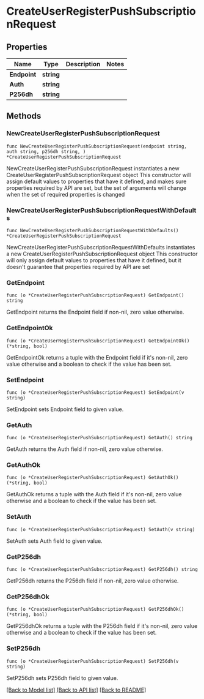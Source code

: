 # CreateUserRegisterPushSubscriptionRequest

## Properties

Name | Type | Description | Notes
------------ | ------------- | ------------- | -------------
**Endpoint** | **string** |  | 
**Auth** | **string** |  | 
**P256dh** | **string** |  | 

## Methods

### NewCreateUserRegisterPushSubscriptionRequest

`func NewCreateUserRegisterPushSubscriptionRequest(endpoint string, auth string, p256dh string, ) *CreateUserRegisterPushSubscriptionRequest`

NewCreateUserRegisterPushSubscriptionRequest instantiates a new CreateUserRegisterPushSubscriptionRequest object
This constructor will assign default values to properties that have it defined,
and makes sure properties required by API are set, but the set of arguments
will change when the set of required properties is changed

### NewCreateUserRegisterPushSubscriptionRequestWithDefaults

`func NewCreateUserRegisterPushSubscriptionRequestWithDefaults() *CreateUserRegisterPushSubscriptionRequest`

NewCreateUserRegisterPushSubscriptionRequestWithDefaults instantiates a new CreateUserRegisterPushSubscriptionRequest object
This constructor will only assign default values to properties that have it defined,
but it doesn't guarantee that properties required by API are set

### GetEndpoint

`func (o *CreateUserRegisterPushSubscriptionRequest) GetEndpoint() string`

GetEndpoint returns the Endpoint field if non-nil, zero value otherwise.

### GetEndpointOk

`func (o *CreateUserRegisterPushSubscriptionRequest) GetEndpointOk() (*string, bool)`

GetEndpointOk returns a tuple with the Endpoint field if it's non-nil, zero value otherwise
and a boolean to check if the value has been set.

### SetEndpoint

`func (o *CreateUserRegisterPushSubscriptionRequest) SetEndpoint(v string)`

SetEndpoint sets Endpoint field to given value.


### GetAuth

`func (o *CreateUserRegisterPushSubscriptionRequest) GetAuth() string`

GetAuth returns the Auth field if non-nil, zero value otherwise.

### GetAuthOk

`func (o *CreateUserRegisterPushSubscriptionRequest) GetAuthOk() (*string, bool)`

GetAuthOk returns a tuple with the Auth field if it's non-nil, zero value otherwise
and a boolean to check if the value has been set.

### SetAuth

`func (o *CreateUserRegisterPushSubscriptionRequest) SetAuth(v string)`

SetAuth sets Auth field to given value.


### GetP256dh

`func (o *CreateUserRegisterPushSubscriptionRequest) GetP256dh() string`

GetP256dh returns the P256dh field if non-nil, zero value otherwise.

### GetP256dhOk

`func (o *CreateUserRegisterPushSubscriptionRequest) GetP256dhOk() (*string, bool)`

GetP256dhOk returns a tuple with the P256dh field if it's non-nil, zero value otherwise
and a boolean to check if the value has been set.

### SetP256dh

`func (o *CreateUserRegisterPushSubscriptionRequest) SetP256dh(v string)`

SetP256dh sets P256dh field to given value.



[[Back to Model list]](../README.md#documentation-for-models) [[Back to API list]](../README.md#documentation-for-api-endpoints) [[Back to README]](../README.md)


